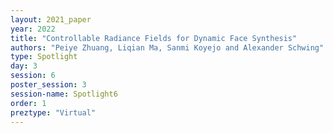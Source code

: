 ```yaml
---
layout: 2021_paper
year: 2022
title: "Controllable Radiance Fields for Dynamic Face Synthesis"
authors: "Peiye Zhuang, Liqian Ma, Sanmi Koyejo and Alexander Schwing"
type: Spotlight
day: 3
session: 6
poster_session: 3
session-name: Spotlight6
order: 1
preztype: "Virtual"
---
```

